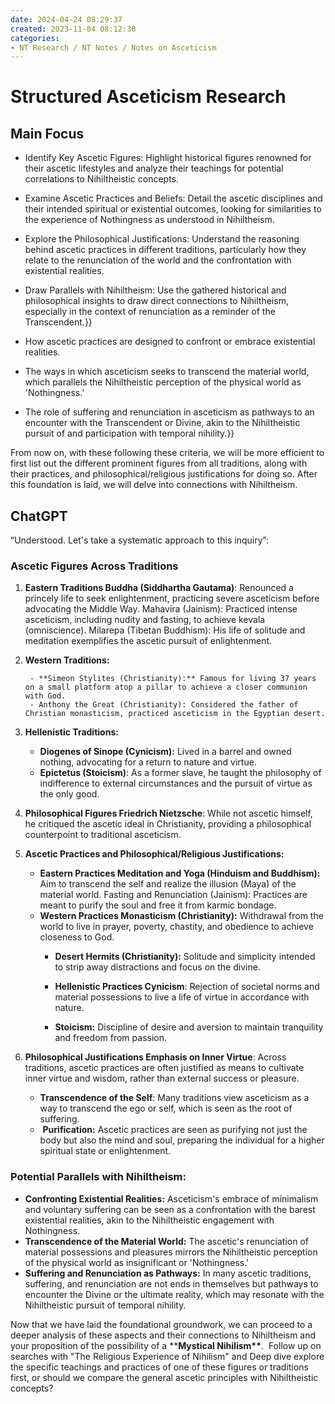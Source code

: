 ```yaml
---
date: 2024-04-24 08:29:37
created: 2023-11-04 08:12:30
categories:
- NT Research / NT Notes / Notes on Asceticism
---
```


# Structured Asceticism Research

## Main Focus

- Identify Key Ascetic Figures: Highlight historical figures renowned for their ascetic lifestyles and analyze their teachings for potential correlations to Nihiltheistic concepts. 
- Examine Ascetic Practices and Beliefs: Detail the ascetic disciplines and their intended spiritual or existential outcomes, looking for similarities to the experience of Nothingness as understood in Nihiltheism. 
- Explore the Philosophical Justifications: Understand the reasoning behind ascetic practices in different traditions, particularly how they relate to the renunciation of the world and the confrontation with existential realities. 
- Draw Parallels with Nihiltheism: Use the gathered historical and philosophical insights to draw direct connections to Nihiltheism, especially in the context of renunciation as a reminder of the Transcendent.}}

- How ascetic practices are designed to confront or embrace existential realities.
- The ways in which asceticism seeks to transcend the material world, which parallels the Nihiltheistic perception of the physical world as 'Nothingness.'
- The role of suffering and renunciation in asceticism as pathways to an encounter with the Transcendent or Divine, akin to the Nihiltheistic pursuit of and participation with temporal nihility.}}

From now on, with these following these criteria, we will be more efficient to first list out the different prominent figures from all traditions, along with their practices, and philosophical/religious justifications for doing so. After this foundation is laid, we will delve into connections with Nihiltheism. 

## ChatGPT 

“Understood. Let's take a systematic approach to this inquiry”:

### Ascetic Figures Across Traditions

1. **Eastern Traditions Buddha (Siddhartha Gautama)**: Renounced a princely life to seek enlightenment, practicing severe asceticism before advocating the Middle Way. Mahavira (Jainism): Practiced intense asceticism, including nudity and fasting, to achieve kevala (omniscience). Milarepa (Tibetan Buddhism): His life of solitude and meditation exemplifies the ascetic pursuit of enlightenment.
2. **Western Traditions:** 

        - **Simeon Stylites (Christianity):** Famous for living 37 years on a small platform atop a pillar to achieve a closer communion with God. 
        - Anthony the Great (Christianity): Considered the father of Christian monasticism, practiced asceticism in the Egyptian desert.

3. **Hellenistic Traditions:** 
    - **Diogenes of Sinope (Cynicism):** Lived in a barrel and owned nothing, advocating for a return to nature and virtue.
    - **Epictetus (Stoicism)**: As a former slave, he taught the philosophy of indifference to external circumstances and the pursuit of virtue as the only good.
4. **Philosophical Figures Friedrich Nietzsche**: While not ascetic himself, he critiqued the ascetic ideal in Christianity, providing a philosophical counterpoint to traditional asceticism. 
5. **Ascetic Practices and Philosophical/Religious Justifications:** 
    - **Eastern Practices Meditation and Yoga (Hinduism and Buddhism):** Aim to transcend the self and realize the illusion (Maya) of the material world. Fasting and Renunciation (Jainism): Practices are meant to purify the soul and free it from karmic bondage. 
    - **Western Practices Monasticism (Christianity):** Withdrawal from the world to live in prayer, poverty, chastity, and obedience to achieve closeness to God. 
        - **Desert Hermits (Christianity):** Solitude and simplicity intended to strip away distractions and focus on the divine. 
        - **Hellenistic Practices Cynicism**: Rejection of societal norms and material possessions to live a life of virtue in accordance with nature. 

        - **Stoicism:** Discipline of desire and aversion to maintain tranquility and freedom from passion. 

1. **Philosophical Justifications Emphasis on Inner Virtue**: Across traditions, ascetic practices are often justified as means to cultivate inner virtue and wisdom, rather than external success or pleasure. 

    - **Transcendence of the Self**: Many traditions view asceticism as a way to transcend the ego or self, which is seen as the root of suffering.
    -  **Purification:** Ascetic practices are seen as purifying not just the body but also the mind and soul, preparing the individual for a higher spiritual state or enlightenment. 

### **Potential Parallels with Nihiltheism:** 

- **Confronting Existential Realities:** Asceticism's embrace of minimalism and voluntary suffering can be seen as a confrontation with the barest existential realities, akin to the Nihiltheistic engagement with Nothingness. 
- **Transcendence of the Material World:** The ascetic's renunciation of material possessions and pleasures mirrors the Nihiltheistic perception of the physical world as insignificant or 'Nothingness.' 
- **Suffering and Renunciation as Pathways:** In many ascetic traditions, suffering, and renunciation are not ends in themselves but pathways to encounter the Divine or the ultimate reality, which may resonate with the Nihiltheistic pursuit of temporal nihility. 

  

Now that we have laid the foundational groundwork, we can proceed to a deeper analysis of these aspects and their connections to Nihiltheism and your proposition of the possibility of a \*\***Mystical Nihilism\*\***.  Follow up on searches with "The Religious Experience of Nihilism" and Deep dive explore the specific teachings and practices of one of these figures or traditions first, or should we compare the general ascetic principles with Nihiltheistic concepts?